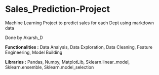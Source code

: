 # Sales_Prediction-Project
Machine Learning Project to predict sales for each Dept using markdown data

Done by Akarsh_D

**Functionalities :**
  Data Analysis, 
  Data  Exploration,
  Data  Cleaning,
  Feature  Engineering,
  Model Building

**Libraries :**
  Pandas,
  Numpy,
  MatplotLib,
  Sklearn.linear_model,
  Sklearn.ensemble,
  Sklearn.model_selection
